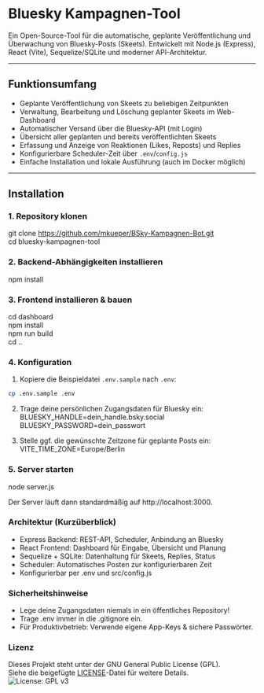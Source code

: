# Bluesky Kampagnen-Tool

Ein Open-Source-Tool für die automatische, geplante Veröffentlichung und Überwachung von Bluesky-Posts (Skeets). Entwickelt mit Node.js (Express), React (Vite), Sequelize/SQLite und moderner API-Architektur.

---

## Funktionsumfang

- Geplante Veröffentlichung von Skeets zu beliebigen Zeitpunkten
- Verwaltung, Bearbeitung und Löschung geplanter Skeets im Web-Dashboard
- Automatischer Versand über die Bluesky-API (mit Login)
- Übersicht aller geplanten und bereits veröffentlichten Skeets
- Erfassung und Anzeige von Reaktionen (Likes, Reposts) und Replies
- Konfigurierbare Scheduler-Zeit über `.env`/`config.js`
- Einfache Installation und lokale Ausführung (auch im Docker möglich)

---

## Installation

### 1. Repository klonen

git clone https://github.com/mkueper/BSky-Kampagnen-Bot.git  
cd bluesky-kampagnen-tool

### 2. Backend-Abhängigkeiten installieren

npm install

### 3. Frontend installieren & bauen

cd dashboard  
npm install  
npm run build  
cd ..  

### 4. Konfiguration

1. Kopiere die Beispieldatei `.env.sample` nach `.env`:

```bash
cp .env.sample .env
```
2. Trage deine persönlichen Zugangsdaten für Bluesky ein:
BLUESKY_HANDLE=dein_handle.bsky.social  
BLUESKY_PASSWORD=dein_passwort

3. Stelle ggf. die gewünschte Zeitzone für geplante Posts ein:
VITE_TIME_ZONE=Europe/Berlin

### 5. Server starten

node server.js

Der Server läuft dann standardmäßig auf http://localhost:3000.


### Architektur (Kurzüberblick)

- Express Backend: REST-API, Scheduler, Anbindung an Bluesky
- React Frontend: Dashboard für Eingabe, Übersicht und Planung
- Sequelize + SQLite: Datenhaltung für Skeets, Replies, Status
- Scheduler: Automatisches Posten zur konfigurierbaren Zeit
- Konfigurierbar per .env und src/config.js

### Sicherheitshinweise

- Lege deine Zugangsdaten niemals in ein öffentliches Repository!
- Trage .env immer in die .gitignore ein.
- Für Produktivbetrieb: Verwende eigene App-Keys & sichere Passwörter.

### Lizenz

Dieses Projekt steht unter der GNU General Public License (GPL).  
Siehe die beigefügte [LICENSE](./LICENSE)-Datei für weitere Details.  
![License: GPL v3](https://img.shields.io/badge/License-GPLv3-blue.svg)